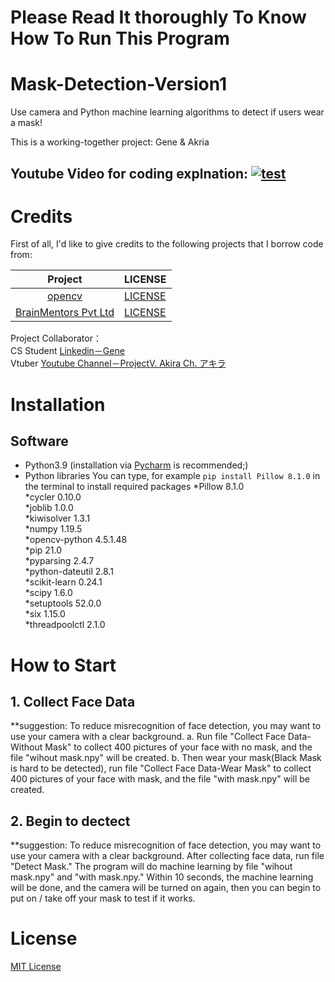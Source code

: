 # Please Read It thoroughly To Know How To Run This Program

# Mask-Detection-Version1
Use camera and Python machine learning algorithms to detect if users wear a mask!

This is a working-together project: Gene & Akria

Youtube Video for coding explnation:
[![test](https://github.com/sheisol310/Mask-Detection-Version1/blob/main/images/mask%20detectioin%20thumbnail.jpeg?raw=true)](https://www.youtube.com/channel/UCA1cA4FFXrMivctVkcedavg)
--------------------------------------------------------------------------------
# Credits
First of all, I'd like to give credits to the following projects that I borrow code from:

| Project | LICENSE |
|:---:|----|
| [opencv](https://github.com/opencv/opencv) | [LICENSE](licenses/LICENSE.head-pose-estimation) |
| [BrainMentors Pvt Ltd](https://www.youtube.com/watch?v=csYkGeJ5bCM&ab_channel=BrainMentorsPvtLtd) | [LICENSE](licenses/LICENSE.face-alignment) |

Project Collaborator： <br>
CS Student [Linkedin－Gene](https://www.linkedin.com/in/ching-kung-lin-878633196/) <br>
Vtuber [Youtube Channel－ProjectV. Akira Ch. アキラ](https://www.youtube.com/channel/UCA1cA4FFXrMivctVkcedavg) 

# Installation
## Software
*  Python3.9 (installation via [Pycharm](https://www.jetbrains.com/pycharm/) is recommended;)
*  Python libraries
  You can type, for example `pip install Pillow	8.1.0` in the terminal to install required packages
  *Pillow	8.1.0	
  *cycler	0.10.0	
  *joblib	1.0.0	
  *kiwisolver	1.3.1	
  *numpy	1.19.5	
  *opencv-python	4.5.1.48	
  *pip	21.0	
  *pyparsing	2.4.7	
  *python-dateutil	2.8.1	
  *scikit-learn	0.24.1	
  *scipy	1.6.0	
  *setuptools	52.0.0	
  *six	1.15.0	
  *threadpoolctl	2.1.0	

# How to Start
## 1.  Collect Face Data
**suggestion: To reduce misrecognition of face detection, you may want to use your camera with a clear background. 
  a. Run file "Collect Face Data-Without Mask" to collect 400 pictures of your face with no mask, and the file "wihout mask.npy" will be created. 
  b. Then wear your mask(Black Mask is hard to be detected), run file "Collect Face Data-Wear Mask" to collect 400 pictures of your face with mask, 
     and the file "with mask.npy" will be created.
  
## 2.  Begin to dectect
**suggestion: To reduce misrecognition of face detection, you may want to use your camera with a clear background. 
After collecting face data, run file "Detect Mask." The program will do machine learning by file "wihout mask.npy" and "with mask.npy." 
Within 10 seconds, the machine learning will be done, and the camera will be turned on again, then you can begin to put on / take off your mask to test if it works. 

# License
[MIT License](LICENSE)

